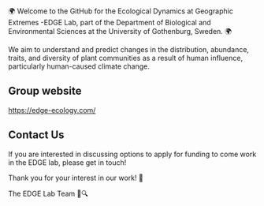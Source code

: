 🌍 Welcome to the GitHub for the Ecological Dynamics at Geographic Extremes -EDGE Lab, part of the Department of Biological and Environmental Sciences at the University of Gothenburg, Sweden. 🌍

We aim to understand and predict changes in the distribution, abundance, traits, and diversity of plant communities as a result of human influence, particularly human-caused climate change.

## Group website 
https://edge-ecology.com/

## Contact Us
If you are interested in discussing options to apply for funding to come work in the EDGE lab, please get in touch!

Thank you for your interest in our work! 🌟

The EDGE Lab Team 🌿🔍
